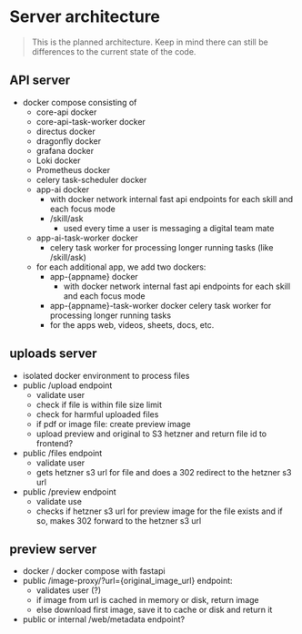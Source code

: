 # Server architecture

> This is the planned architecture. Keep in mind there can still be differences to the current state of the code.

## API server

- docker compose consisting of
	- core-api docker
	- core-api-task-worker docker
	- directus docker
	- dragonfly docker
	- grafana docker
	- Loki docker
	- Prometheus docker
	- celery task-scheduler docker
	- app-ai docker
		- with docker network internal fast api endpoints for each skill and each focus mode
		- /skill/ask
			- used every time a user is messaging a digital team mate
	- app-ai-task-worker docker
		- celery task worker for processing longer running tasks (like /skill/ask)
	- for each additional app, we add two dockers:
		- app-{appname} docker
			- with docker network internal fast api endpoints for each skill and each focus mode
		- app-{appname}-task-worker docker
			celery task worker for processing longer running tasks
		- for the apps web, videos, sheets, docs, etc.


## uploads server

- isolated docker environment to process files
- public /upload endpoint
	- validate user
	- check if file is within file size limit
	- check for harmful uploaded files
	- if pdf or image file: create preview image
	- upload preview and original to S3 hetzner and return file id to frontend?
- public /files endpoint
	- validate user
	- gets hetzner s3 url for file and does a 302 redirect to the hetzner s3 url
- public /preview endpoint
	- validate use
	- checks if hetzner s3 url for preview image for the file exists and if so, makes 302 forward to the hetzner s3 url

## preview server

- docker / docker compose with fastapi
- public /image-proxy/?url={original_image_url} endpoint:
	- validates user (?)
	- if image from url is cached in memory or disk, return image
	- else download first image, save it to cache or disk and return it
- public or internal /web/metadata endpoint?